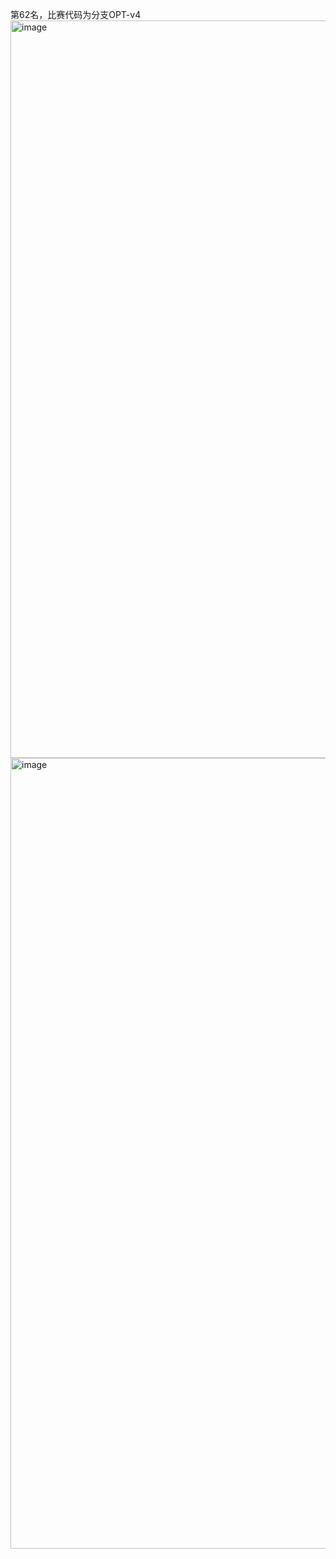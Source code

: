第62名，比赛代码为分支OPT-v4
<img width="1295" height="1180" alt="image" src="https://github.com/user-attachments/assets/79279e73-a2a0-49e6-98b3-fb25a27df4a3" />
<img width="1166" height="1265" alt="image" src="https://github.com/user-attachments/assets/8e76db43-d0e8-4c62-a24b-454cf2dc6973" />

